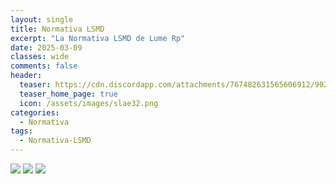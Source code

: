 ```yaml
---
layout: single
title: Normativa LSMD
excerpt: "La Normativa LSMD de Lume Rp"
date: 2025-03-09
classes: wide
comments: false
header:
  teaser: https://cdn.discordapp.com/attachments/767482631565606912/902219664803921970/2121.png
  teaser_home_page: true
  icon: /assets/images/slae32.png
categories:
  - Normativa
tags:  
  - Normativa-LSMD
---
```

        
![](/assets/images/post6/0001.jpg)
![](/assets/images/post6/0002.jpg)
![](/assets/images/post6/0003.jpg)
